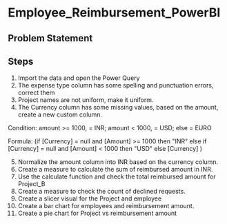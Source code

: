 # Employee_Reimbursement_PowerBI

## Problem Statement
## Steps
1. Import the data and open the Power Query
2. The expense type column has some spelling and punctuation errors, correct them
3. Project names are not uniform, make it uniform.
4. The Currency column has some missing values, based on the amount, create a new custom column.
   
Condition: amount >= 1000, = INR; amount < 1000, = USD; else = EURO

Formula: (if [Currency] = null and [Amount] >= 1000 then "INR" else if [Currency] = null and [Amount] < 1000 then "USD" else [Currency] )

5. Normalize the amount column into INR based on the currency column.
6. Create a measure to calculate the sum of reimbursed amount in INR.
7. Use the calculate function and check the total reimbursed amount for Project_B
8. Create a measure to check the count of declined requests.
9. Create a slicer visual for the Project and employee
10. Create a bar chart for employees and reimbursement amount.
11. Create a pie chart for Project vs reimbursement amount
